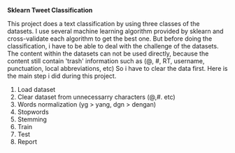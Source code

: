 **Sklearn Tweet Classification**

This project does a text classification by using three classes of the datasets. I use several machine learning algorithm provided by sklearn and cross-validate each algorithm to get the best one. 
But before doing the classification, i have to be able to deal with the challenge of the datasets. The content within the datasets can not be used directly, because the content still contain 'trash' information such as (@, #, RT, username, punctuation, local abbreviations, etc)
So i have to clear the data first. Here is the main step i did during this project.

1. Load dataset
2. Clear dataset from unnecessarry characters (@,#. etc)
3. Words normalization (yg > yang, dgn > dengan)
4. Stopwords
5. Stemming
6. Train
7. Test
8. Report

